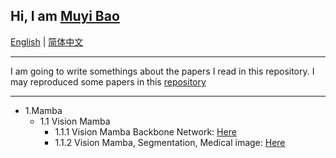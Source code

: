 ## Hi, I am [Muyi Bao](https://github.com/BaoBao0926/BaoBao0926.github.io)

[English](https://github.com/BaoBao0926/Paper_reading) | [简体中文](https://github.com/BaoBao0926/Paper_reading/blob/main/Readme_Chinese)

---

I am going to write somethings about the papers I read in this repository. I may reproduced some papers in this [repository](https://github.com/BaoBao0926/Overview-of-Reproduced-Project)

---

- 1.Mamba
    - 1.1 Vision Mamba
        - 1.1.1 Vision Mamba Backbone Network: [Here](https://github.com/BaoBao0926/Paper_reading/blob/main/VisionMamba_Backbone.md)
        - 1.1.2 Vision Mamba, Segmentation, Medical image: [Here](https://github.com/BaoBao0926/Paper_reading/blob/main/VisionMamba_Backbone.md)  
